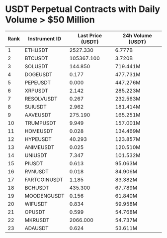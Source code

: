 # USDT Perpetual Contracts with Daily Volume > $50 Million

| Rank | Instrument ID | Last Price (USDT) | 24h Volume (USDT) |
|------|---------------|-------------------|-------------------|
| 1 | ETHUSDT | 2527.330 | 6.777B |
| 2 | BTCUSDT | 105367.100 | 3.720B |
| 3 | SOLUSDT | 144.850 | 719.441M |
| 4 | DOGEUSDT | 0.177 | 477.731M |
| 5 | PEPEUSDT | 0.000 | 447.276M |
| 6 | XRPUSDT | 2.142 | 285.223M |
| 7 | RESOLVUSDT | 0.267 | 232.563M |
| 8 | SUIUSDT | 2.962 | 181.414M |
| 9 | AAVEUSDT | 275.190 | 165.251M |
| 10 | TRUMPUSDT | 9.949 | 157.001M |
| 11 | HOMEUSDT | 0.028 | 134.469M |
| 12 | HYPEUSDT | 40.293 | 123.857M |
| 13 | ANIMEUSDT | 0.025 | 120.510M |
| 14 | UNIUSDT | 7.347 | 101.532M |
| 15 | PIUSDT | 0.613 | 95.063M |
| 16 | RVNUSDT | 0.018 | 84.906M |
| 17 | FARTCOINUSDT | 1.185 | 83.382M |
| 18 | BCHUSDT | 435.300 | 67.789M |
| 19 | MOODENGUSDT | 0.156 | 61.840M |
| 20 | WIFUSDT | 0.834 | 59.958M |
| 21 | OPUSDT | 0.599 | 54.768M |
| 22 | MKRUSDT | 2066.000 | 54.737M |
| 23 | ADAUSDT | 0.624 | 53.611M |
